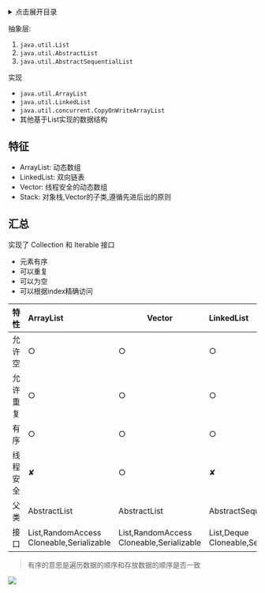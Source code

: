 <details>
<summary>点击展开目录</summary>
<!-- TOC -->

- [特征](#特征)
- [汇总](#汇总)

<!-- /TOC -->
</details>

抽象层:

1. `java.util.List`
2. `java.util.AbstractList`
3. `java.util.AbstractSequentialList`

实现

* `java.util.ArrayList`
* `java.util.LinkedList`
* `java.util.concurrent.CopyOnWriteArrayList`
* 其他基于List实现的数据结构

## 特征

* ArrayList: 动态数组
* LinkedList: 双向链表
* Vector: 线程安全的动态数组
* Stack: 对象栈,Vector的子类,遵循先进后出的原则

## 汇总

实现了 Collection 和 Iterable 接口

* 元素有序
* 可以重复
* 可以为空
* 可以根据index精确访问

| 特性     | ArrayList                                    | Vector                                       | LinkedList                            |
| :------- | :------------------------------------------- | -------------------------------------------- | :------------------------------------ |
| 允许空   | ○                                            | ○                                            | ○                                     |
| 允许重复 | ○                                            | ○                                            | ○                                     |
| 有序     | ○                                            | ○                                            | ○                                     |
| 线程安全 | ✘                                            | ○                                            | ✘                                     |
| 父类     | AbstractList                                 | AbstractList                                 | AbstractSequentialList                |
| 接口     | List,RandomAccess<br/>Cloneable,Serializable | List,RandomAccess<br/>Cloneable,Serializable | List,Deque<br/>Cloneable,Serializable |

> 有序的意思是遍历数据的顺序和存放数据的顺序是否一致



[![](https://static.segmentfault.com/v-5b1df2a7/global/img/creativecommons-cc.svg)](https://creativecommons.org/licenses/by-nc-nd/4.0/)
